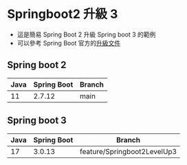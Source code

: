 # Springboot2 升級 3

- 這是簡易 Spring Boot 2 升級 Spring boot 3 的範例  
- 可以參考 Spring Boot 官方的[升級文件](https://github.com/spring-projects/spring-boot/wiki/Spring-Boot-3.0-Migration-Guide)

## Spring boot 2

| Java | Spring Boot | Branch |
|---|---|---|
|  11 |  2.7.12  | main |

## Spring boot 3

| Java | Spring Boot | Branch | 
|---|---|---|
|  17 |  3.0.13  | feature/Springboot2LevelUp3 |

